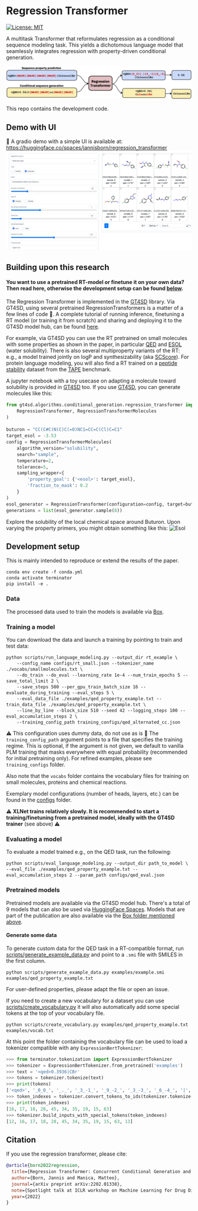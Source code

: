 # Regression Transformer
[![License: MIT](https://img.shields.io/badge/License-MIT-yellow.svg)](https://opensource.org/licenses/MIT)

A multitask Transformer that reformulates regression as a conditional sequence modeling task.
This yields a dichotomous language model that seamlessly integrates regression with property-driven conditional generation.

![Summary](assets/overview.jpg)

This repo contains the development code.

## Demo with UI
🤗 A gradio demo with a simple UI is available at: https://huggingface.co/spaces/jannisborn/regression_transformer
![Summary](assets/gradio_demo.png)


## Building upon this research

#### You want to use a pretrained RT-model or finetune it on your own data? Then read here, otherwise the development setup can be found [below](#development-setup).

The Regression Transformer is implemented in the [GT4SD](https://github.com/GT4SD/gt4sd-core) library.
Via GT4SD, using several pretrained RegressionTransformers is a matter of a few lines of code :rocket:.
A complete tutorial of running inference, finetuning a RT model (or training it from scratch) and sharing and deploying it to the GT4SD model hub, can be found [here](https://github.com/GT4SD/gt4sd-core/tree/main/examples/regression_transformer).

For example, via GT4SD you can use the RT pretrained on small molecules with some properties as shown in the paper, in particular [QED](https://www.nature.com/articles/nchem.1243) and [ESOL](https://pubs.acs.org/doi/10.1021/ci034243x) (water solubility). There is also several multiproperty variants of the RT: e.g., a model trained jointly on logP and synthesizability (aka [SCScore](https://pubs.acs.org/doi/10.1021/acs.jcim.7b00622)).
For protein language modeling, you will also find a RT trained on a [peptide stability](https://www.science.org/doi/full/10.1126/science.aan0693) dataset from the [TAPE](https://github.com/songlab-cal/tape) benchmark.

A jupyter notebook with a toy usecase on adapting a molecule toward solubility is provided in [GT4SD](https://github.com/GT4SD/gt4sd-core/blob/main/notebooks/regression-transformer-demo.ipynb) too.
If you use [GT4SD](https://github.com/GT4SD/gt4sd-core), you can generate molecules like this:
```python
from gt4sd.algorithms.conditional_generation.regression_transformer import (
    RegressionTransformer, RegressionTransformerMolecules
)

buturon = "CC(C#C)N(C)C(=O)NC1=CC=C(Cl)C=C1"
target_esol = -3.53 
config = RegressionTransformerMolecules(
    algorithm_version="solubility",
    search="sample",
    temperature=2, 
    tolerance=5,
    sampling_wrapper={
        'property_goal': {'<esol>': target_esol}, 
        'fraction_to_mask': 0.2
    }
)
esol_generator = RegressionTransformer(configuration=config, target=buturon)
generations = list(esol_generator.sample(8))
```

Explore the solubility of the local chemical space around Buturon. Upon varying the property primers, you might obtain something like this:
![Esol](assets/esol.png)

## Development setup
This is mainly intended to reproduce or extend the results of the paper.
```console
conda env create -f conda.yml
conda activate terminator
pip install -e .
```

### Data
The processed data used to train the models is available via [Box](https://ibm.box.com/s/3xswoewcgpwnk0pkzcupgz67ds2myys2).

### Training a model
You can download the data and launch a training by pointing to train and test data:
```console
python scripts/run_language_modeling.py --output_dir rt_example \
    --config_name configs/rt_small.json --tokenizer_name ./vocabs/smallmolecules.txt \
    --do_train --do_eval --learning_rate 1e-4 --num_train_epochs 5 --save_total_limit 2 \
    --save_steps 500 --per_gpu_train_batch_size 16 --evaluate_during_training --eval_steps 5 \
    --eval_data_file ./examples/qed_property_example.txt --train_data_file ./examples/qed_property_example.txt \
    --line_by_line --block_size 510 --seed 42 --logging_steps 100 --eval_accumulation_steps 2 \
    --training_config_path training_configs/qed_alternated_cc.json
```
:warning: This configuration uses dummy data, do not use as is :no_good:
The `training_config_path` argument points to a file that specifies the training regime. This is optional, if the argument is not given, we default to vanilla PLM training that masks everywhere with equal probability (recommended for initial pretraining only). For refined examples, please see `training_configs` folder.

Also note that the `vocabs` folder contains the vocabulary files for training on small molecules, proteins and chemical reactions.

Exemplary model configurations (number of heads, layers, etc.) can be found in the [configs](./configs) folder.

:warning: **XLNet trains relatively slowly. It is recommended to start a training/finetuning from a pretrained model, ideally with the GT4SD trainer** (see above) :warning:


### Evaluating a model
To evaluate a model trained e.g., on the QED task, run the following:
```console
python scripts/eval_language_modeling.py --output_dir path_to_model \
--eval_file ./examples/qed_property_example.txt --eval_accumulation_steps 2 --param_path configs/qed_eval.json
```

### Pretrained models
Pretrained models are available via the GT4SD model hub. There's a total of 9 models that can also be used via [HuggingFace Spaces](https://huggingface.co/spaces/jannisborn/regression_transformer). Models that are part of the publication are also available via the [Box folder mentioned above](https://ibm.box.com/s/3xswoewcgpwnk0pkzcupgz67ds2myys2). 

#### Generate some data
To generate custom data for the QED task in a RT-compatible format, run [scripts/generate_example_data.py](./scripts/generate_example_data.py) and point to a `.smi` file with SMILES in the first column.
```console
python scripts/generate_example_data.py examples/example.smi examples/qed_property_example.txt
```
For user-defined properties, please adapt the file or open an issue.

If you need to create a new vocabulary for a dataset you can use [scripts/create_vocabulary.py](./scripts/create_vocabulary.py) it will also automatically add some special tokens at the top of your vocabulary file.
```console
python scripts/create_vocabulary.py examples/qed_property_example.txt examples/vocab.txt
```

At this point the folder containing the vocabulary file can be used to load a tokenizer compatible with any `ExpressionBertTokenizer`:
```python
>>> from terminator.tokenization import ExpressionBertTokenizer
>>> tokenizer = ExpressionBertTokenizer.from_pretrained('examples')
>>> text = '<qed>0.3936|CBr'
>>> tokens = tokenizer.tokenize(text)
>>> print(tokens)
['<qed>', '_0_0_', '_._', '_3_-1_', '_9_-2_', '_3_-3_', '_6_-4_', '|', 'C', 'Br']
>>> token_indexes = tokenizer.convert_tokens_to_ids(tokenizer.tokenize(text))
>>> print(token_indexes)
[16, 17, 18, 28, 45, 34, 35, 19, 15, 63]
>>> tokenizer.build_inputs_with_special_tokens(token_indexes)
[12, 16, 17, 18, 28, 45, 34, 35, 19, 15, 63, 13]
```

## Citation
If you use the regression transformer, please cite:
```bib
@article{born2022regression,
  title={Regression Transformer: Concurrent Conditional Generation and Regression by Blending Numerical and Textual Tokens},
  author={Born, Jannis and Manica, Matteo},
  journal={arXiv preprint arXiv:2202.01338},
  note={Spotlight talk at ICLR workshop on Machine Learning for Drug Discovery},
  year={2022}
}
```
